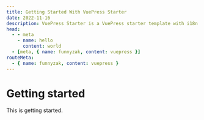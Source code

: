 ```yaml
---
title: Getting Started With VuePress Starter
date: 2022-11-16
description: VuePress Starter is a VuePress starter template with i18n support, built-in PWA, and more.
head:
  - - meta
    - name: hello
      content: world
  - [meta, { name: funnyzak, content: vuepress }]
routeMeta:
  - { name: funnyzak, content: vuepress }
---
```


# Getting started

This is getting started.
